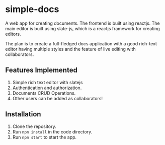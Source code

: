 # simple-docs
A web app for creating documents. The frontend is built using reactjs. The main editor is built using slate-js, which is a reactjs framework for creating editors.

The plan is to create a full-fledged docs application with a good rich-text editor having multiple styles and the feature of live editing with collaborators.

## Features Implemented
1. Simple rich text editor with slatejs
2. Authentication and authorization.
3. Documents CRUD Operations.
4. Other users can be added as collaborators!


## Installation
1. Clone the repository.
2. Run `npm install` in the code directory.
3. Run `npm start` to start the app.
